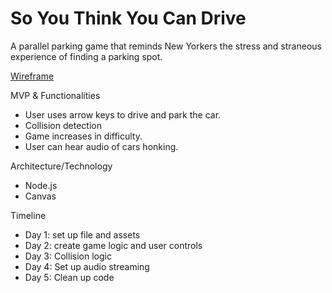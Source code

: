 # So You Think You Can Drive

A parallel parking game that reminds New Yorkers the stress and straneous experience of finding a parking spot.


[Wireframe](https://wireframe.cc/gpDeId)

MVP & Functionalities
* User uses arrow keys to drive and park the car.
* Collision detection
* Game increases in difficulty.
* User can hear audio of cars honking.

Architecture/Technology
* Node.js
* Canvas

Timeline
* Day 1: set up file and assets
* Day 2: create game logic and user controls
* Day 3: Collision logic
* Day 4: Set up audio streaming
* Day 5: Clean up code
